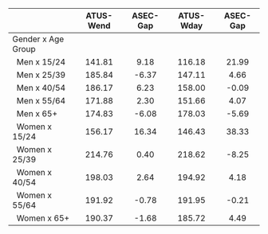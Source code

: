 
|                      |    ATUS-Wend |     ASEC-Gap |    ATUS-Wday |     ASEC-Gap |
| -------------------- | :----------: | :----------: | :----------: | :----------: |
| Gender x Age Group   |              |              |              |              |
| &nbsp;&nbsp;Men x 15/24 |       141.81 |         9.18 |       116.18 |        21.99 |
| &nbsp;&nbsp;Men x 25/39 |       185.84 |        -6.37 |       147.11 |         4.66 |
| &nbsp;&nbsp;Men x 40/54 |       186.17 |         6.23 |       158.00 |        -0.09 |
| &nbsp;&nbsp;Men x 55/64 |       171.88 |         2.30 |       151.66 |         4.07 |
| &nbsp;&nbsp;Men x 65+ |       174.83 |        -6.08 |       178.03 |        -5.69 |
| &nbsp;&nbsp;Women x 15/24 |       156.17 |        16.34 |       146.43 |        38.33 |
| &nbsp;&nbsp;Women x 25/39 |       214.76 |         0.40 |       218.62 |        -8.25 |
| &nbsp;&nbsp;Women x 40/54 |       198.03 |         2.64 |       194.92 |         4.18 |
| &nbsp;&nbsp;Women x 55/64 |       191.92 |        -0.78 |       191.95 |        -0.21 |
| &nbsp;&nbsp;Women x 65+ |       190.37 |        -1.68 |       185.72 |         4.49 |

